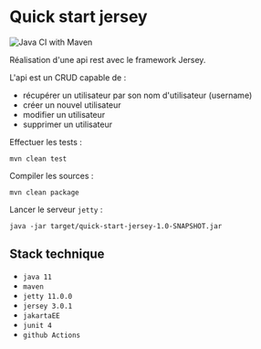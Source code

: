 # Quick start jersey

![Java CI with Maven](https://github.com/lemecanoduweb/quick-start-jersey/workflows/Java%20CI%20with%20Maven/badge.svg)

Réalisation d'une api rest avec le framework Jersey.

L'api est un CRUD capable de :
- récupérer un utilisateur par son nom d'utilisateur (username)
- créer un nouvel utilisateur
- modifier un utilisateur
- supprimer un utilisateur

Effectuer les tests :
```shell
mvn clean test
```

Compiler les sources :
```shell
mvn clean package
```

Lancer le serveur `jetty` :
```shell
java -jar target/quick-start-jersey-1.0-SNAPSHOT.jar
```

## Stack technique

- `java 11`
- `maven`
- `jetty 11.0.0`
- `jersey 3.0.1`
- `jakartaEE`
- `junit 4`
- `github Actions`
